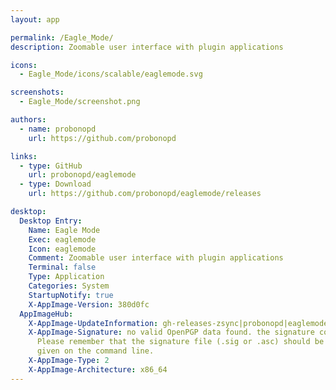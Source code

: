 ```yaml
---
layout: app

permalink: /Eagle_Mode/
description: Zoomable user interface with plugin applications

icons:
  - Eagle_Mode/icons/scalable/eaglemode.svg

screenshots:
  - Eagle_Mode/screenshot.png

authors:
  - name: probonopd
    url: https://github.com/probonopd

links:
  - type: GitHub
    url: probonopd/eaglemode
  - type: Download
    url: https://github.com/probonopd/eaglemode/releases

desktop:
  Desktop Entry:
    Name: Eagle Mode
    Exec: eaglemode
    Icon: eaglemode
    Comment: Zoomable user interface with plugin applications
    Terminal: false
    Type: Application
    Categories: System
    StartupNotify: true
    X-AppImage-Version: 380d0fc
  AppImageHub:
    X-AppImage-UpdateInformation: gh-releases-zsync|probonopd|eaglemode|continuous|Eagle_Mode*-x86_64.AppImage.zsync
    X-AppImage-Signature: no valid OpenPGP data found. the signature could not be verified.
      Please remember that the signature file (.sig or .asc) should be the first file
      given on the command line.
    X-AppImage-Type: 2
    X-AppImage-Architecture: x86_64
---
```

